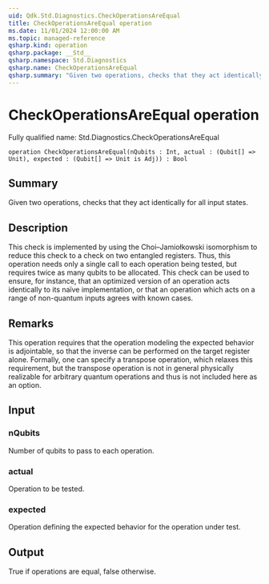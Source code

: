 ```yaml
---
uid: Qdk.Std.Diagnostics.CheckOperationsAreEqual
title: CheckOperationsAreEqual operation
ms.date: 11/01/2024 12:00:00 AM
ms.topic: managed-reference
qsharp.kind: operation
qsharp.package: __Std__
qsharp.namespace: Std.Diagnostics
qsharp.name: CheckOperationsAreEqual
qsharp.summary: "Given two operations, checks that they act identically for all input states."
---
```


# CheckOperationsAreEqual operation

Fully qualified name: Std.Diagnostics.CheckOperationsAreEqual

```qsharp
operation CheckOperationsAreEqual(nQubits : Int, actual : (Qubit[] => Unit), expected : (Qubit[] => Unit is Adj)) : Bool
```

## Summary
Given two operations, checks that they act identically for all input states.

## Description
This check is implemented by using the Choi–Jamiołkowski isomorphism to reduce
this check to a check on two entangled registers.
Thus, this operation needs only a single call to each operation being tested,
but requires twice as many qubits to be allocated.
This check can be used to ensure, for instance, that an optimized version of an
operation acts identically to its naïve implementation, or that an operation
which acts on a range of non-quantum inputs agrees with known cases.

## Remarks
This operation requires that the operation modeling the expected behavior is
adjointable, so that the inverse can be performed on the target register alone.
Formally, one can specify a transpose operation, which relaxes this requirement,
but the transpose operation is not in general physically realizable for arbitrary
quantum operations and thus is not included here as an option.

## Input
### nQubits
Number of qubits to pass to each operation.
### actual
Operation to be tested.
### expected
Operation defining the expected behavior for the operation under test.
## Output
True if operations are equal, false otherwise.
